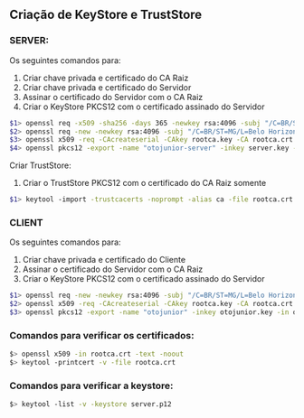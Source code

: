 ## Criação de KeyStore e TrustStore

### SERVER:

Os seguintes comandos para:  
1. Criar chave privada e certificado do CA Raiz  
2. Criar chave privada e certificado do Servidor  
3. Assinar o certificado do Servidor com o CA Raiz  
4. Criar o KeyStore PKCS12 com o certificado assinado do Servidor

```bash
$1> openssl req -x509 -sha256 -days 365 -newkey rsa:4096 -subj "/C=BR/ST=MG/L=Belo Horizonte/O=OtoJunior Company Ltda/CN=OTOJUNIOR_COMPANY_CA" -keyout rootca.key -out rootca.crt
$2> openssl req -new -newkey rsa:4096 -subj "/C=BR/ST=MG/L=Belo Horizonte/O=OtoJunior Provedor de Servicos Ltda/CN=OTOJUNIOR_SERVICE_PROVIDER" -keyout server.key -out server.csr
$3> openssl x509 -req -CAcreateserial -CAkey rootca.key -CA rootca.crt -days 365 -in server.csr -out server.crt
$4> openssl pkcs12 -export -name "otojunior-server" -inkey server.key -in server.crt -out server.keystore.p12
```

Criar TrustStore:
1. Criar o TrustStore PKCS12 com o certificado do CA Raiz somente

```bash
$1> keytool -import -trustcacerts -noprompt -alias ca -file rootca.crt -keystore server.truststore.jks
```

### CLIENT

Os seguintes comandos para:
1. Criar chave privada e certificado do Cliente
2. Assinar o certificado do Servidor com o CA Raiz
3. Criar o KeyStore PKCS12 com o certificado assinado do Servidor

```bash
$1> openssl req -new -newkey rsa:4096 -subj "/C=BR/ST=MG/L=Belo Horizonte/CN=otojunior" -nodes -keyout otojunior.key -out otojunior.csr
$2> openssl x509 -req -CAcreateserial -CAkey rootca.key -CA rootca.crt -days 365 -in otojunior.csr -out otojunior.crt
$3> openssl pkcs12 -export -name "otojunior" -inkey otojunior.key -in otojunior.crt -out otojunior.p12
```

### Comandos para verificar os certificados:

```bash
$> openssl x509 -in rootca.crt -text -noout
$> keytool -printcert -v -file rootca.crt
```

### Comandos para verificar a keystore:

```bash
$> keytool -list -v -keystore server.p12
```